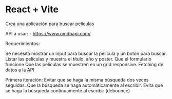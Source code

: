 # React + Vite

Crea una aplicación para buscar películas

API a usar: - https://www.omdbapi.com/

Requerimientos:

Se necesita mostrar un input para buscar la película y un botón para buscar.
Listar las películas y muestra el título, año y poster.
Que el formulario funcione
Que las películas se muestren en un grid responsive.
Fetching de datos a la API


Primera iteración:
Evitar que se haga la misma búsqueda dos veces seguidas.
Que la búsqueda se haga automáticamente al escribir.
Evita que se haga la búsqueda continuamente al escribir (debounce)

